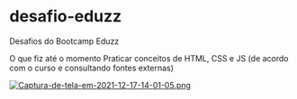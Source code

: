 # desafio-eduzz
Desafios do Bootcamp Eduzz

O que fiz até o momento
Praticar conceitos de HTML, CSS e JS (de acordo com o curso e consultando fontes externas)

[![Captura-de-tela-em-2021-12-17-14-01-05.png](https://i.postimg.cc/vm5dvFGx/Captura-de-tela-em-2021-12-17-14-01-05.png)](https://postimg.cc/QBNPXz9j)

